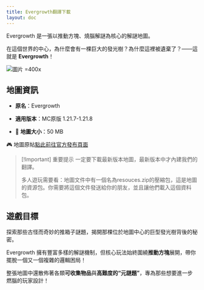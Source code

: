 ```yaml
---
title: Evergrowth翻譯下載
layout: doc
---
```


Evergrowth 是一張以推動方塊、燒腦解謎為核心的解謎地圖。

在這個世界的中心，為什麼會有一棵巨大的發光樹？為什麼這裡被遺棄了？——這就是 **Evergrowth**！

![圖片 =400x](/imgs/maps/evergrowth.webp)

## 地圖資訊

- **原名**：Evergrowth
- **適用版本**：MC原版 1.21.7-1.21.8

- 📂 **地圖大小**：50 MB

🎮 地圖原帖[點此前往官方發布頁面](https://gm4.co/evergrowth/)

> [!Important] 重要提示
> 一定要下載最新版本地圖，最新版本中才內建我們的翻譯。
>
> 多人遊玩需要看：地圖文件中有一個名為resouces.zip的壓縮包，這是地圖的資源包。你需要將這個文件發送給你的朋友，並且讓他們載入這個資料包。

<DownloadLinks :methods="[
  { id: 'mapdl', text: '下載地圖和翻譯', icon: '/imgs/svg/curseforge.svg', link: 'https://www.curseforge.com/minecraft/worlds/evergrowth/files/6854463' },
  { id: 'planetminecraft', text: '地圖原帖', icon: '/imgs/svg/planetminecraft.svg', link: 'https://www.planetminecraft.com/project/evergrowth-puzzle-map-about-block-pushing' },
  { id: 'lazy', text: '懶漢下載', icon: '/imgs/lazydl.png', link: 'https://www.curseforge.com/minecraft/worlds/evergrowth/files/6854463' }
]" />

## 遊戲目標

探索那些古怪而奇妙的推箱子謎題，揭開那棵位於地圖中心的巨型發光樹背後的秘密。

Evergrowth 擁有豐富多樣的解謎機制，但核心玩法始終圍繞**推動方塊**展開，帶你擺脫一個又一個複雜的邏輯困局！

整張地圖中還散佈著各類**可收集物品**與**高難度的“元謎題”**，專為那些想要進一步燃腦的玩家設計！

<DocSupport />
